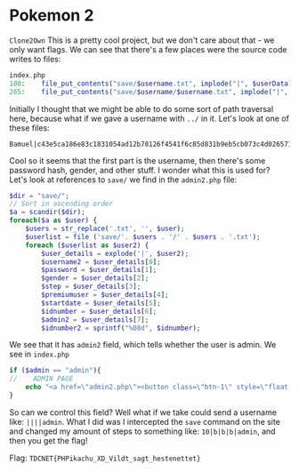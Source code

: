 # Pokemon 2
`Clone2Own`
This is a pretty cool project, but we don't care about that - we only want flags. We can see that there's a few places were the source code writes to files:
```php
index.php
180:    file_put_contents("save/$username.txt", implode("|", $userData));
265:    file_put_contents("save/$username/$username.txt", implode("|", $userData));
```
Initially I thought that we might be able to do some sort of path traversal here, because what if we gave a username with `../` in it. Let's look at one of these files:
```
Bamuel|c43e5ca186e83c1831054ad12b78126f4541f6c85d831b9eb5cb073c4d026571638312c6ae4fba4dbbb7158df4906fb95850c7ddd9589ea24b83a1cb009b2696|Male|175|a|26/09/2016|3%
```
Cool so it seems that the first part is the username, then there's some password hash, gender, and other stuff. I wonder what this is used for? Let's look at references to `save/` we find in the `admin2.php` file:
```php
$dir = "save/";
// Sort in ascending order
$a = scandir($dir);
foreach($a as $user) {
    $users = str_replace('.txt', '', $user);
    $userlist = file ('save/'. $users . '/' . $users . '.txt');
    foreach ($userlist as $user2) {
        $user_details = explode('|', $user2);
        $username2 = $user_details[0];
        $password = $user_details[1];
        $gender = $user_details[2];
        $step = $user_details[3];
        $premiumuser = $user_details[4];
        $startdate = $user_details[5];
        $idnumber = $user_details[6];
        $admin2 = $user_details[7];
        $idnumber2 = sprintf("%08d", $idnumber);
```
We see that it has `admin2` field, which tells whether the user is admin. We see in `index.php`
```php
if ($admin == "admin"){
//    ADMIN PAGE
    echo "<a href=\"admin2.php\"><button class=\"btn-1\" style=\"float:left;\">Admin login</button></a><br>";
}
```
So can we control this field? Well what if we take could send a username like:
`||||admin`. What I did was I intercepted the `save` command on the site and changed my amount of steps to something like: `10|b|b|b|admin`, and then you get the flag!

Flag:
`TDCNET{PHPikachu_XD_Vildt_sagt_hestenettet}`